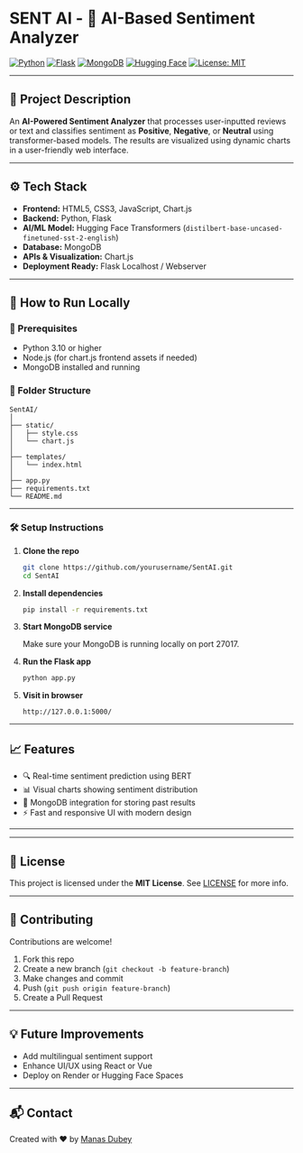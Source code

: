 # SENT AI - 🧠 AI-Based Sentiment Analyzer

[![Python](https://img.shields.io/badge/Python-3.12-blue?logo=python)](https://www.python.org/)
[![Flask](https://img.shields.io/badge/Flask-%23150458.svg?style=flat&logo=flask&logoColor=white)](https://flask.palletsprojects.com/)
[![MongoDB](https://img.shields.io/badge/MongoDB-4.0-green?logo=mongodb)](https://www.mongodb.com/)
[![Hugging Face](https://img.shields.io/badge/HuggingFace-Transformers-yellow?logo=huggingface)](https://huggingface.co/transformers/)
[![License: MIT](https://img.shields.io/badge/License-MIT-yellow.svg)](https://opensource.org/licenses/MIT)

---

## 📌 Project Description

An **AI-Powered Sentiment Analyzer** that processes user-inputted reviews or text and classifies sentiment as **Positive**, **Negative**, or **Neutral** using transformer-based models. The results are visualized using dynamic charts in a user-friendly web interface.

---

## ⚙️ Tech Stack

- **Frontend:** HTML5, CSS3, JavaScript, Chart.js  
- **Backend:** Python, Flask  
- **AI/ML Model:** Hugging Face Transformers (`distilbert-base-uncased-finetuned-sst-2-english`)  
- **Database:** MongoDB  
- **APIs & Visualization:** Chart.js  
- **Deployment Ready:** Flask Localhost / Webserver

---

## 🚀 How to Run Locally

### 🔧 Prerequisites

- Python 3.10 or higher
- Node.js (for chart.js frontend assets if needed)
- MongoDB installed and running

### 📁 Folder Structure

```
SentAI/
│
├── static/
│   ├── style.css
│   └── chart.js
│
├── templates/
│   └── index.html
│
├── app.py
├── requirements.txt
└── README.md
```

---

### 🛠 Setup Instructions

1. **Clone the repo**
   ```bash
   git clone https://github.com/yourusername/SentAI.git
   cd SentAI
   ```

2. **Install dependencies**
   ```bash
   pip install -r requirements.txt
   ```

3. **Start MongoDB service**

   Make sure your MongoDB is running locally on port 27017.

4. **Run the Flask app**
   ```bash
   python app.py
   ```

5. **Visit in browser**
   ```
   http://127.0.0.1:5000/
   ```

---

## 📈 Features

- 🔍 Real-time sentiment prediction using BERT
- 📊 Visual charts showing sentiment distribution
- 💾 MongoDB integration for storing past results
- ⚡ Fast and responsive UI with modern design

---

---

## 📄 License

This project is licensed under the **MIT License**. See [LICENSE](LICENSE) for more info.

---

## 🤝 Contributing

Contributions are welcome!  
1. Fork this repo  
2. Create a new branch (`git checkout -b feature-branch`)  
3. Make changes and commit  
4. Push (`git push origin feature-branch`)  
5. Create a Pull Request

---

## 💡 Future Improvements

- Add multilingual sentiment support  
- Enhance UI/UX using React or Vue  
- Deploy on Render or Hugging Face Spaces

---

## 📬 Contact

Created with ❤️ by [Manas Dubey](https://github.com/vikingmanas)

